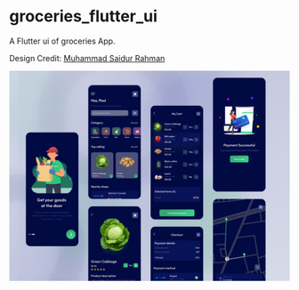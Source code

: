 # groceries_flutter_ui

A Flutter ui of groceries App.

Design Credit: [Muhammad Saidur Rahman](https://www.uplabs.com/posts/groceries-mobile-mobile-application-design-dark-version)

<img src="docs/grocerisApp.png">
